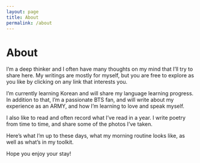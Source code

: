 ```yaml
---
layout: page
title: About
permalink: /about
---
```


# About

I’m a deep thinker and I often have many thoughts on my mind that I’ll try to share here. My writings are mostly for myself, but you are free to explore as you like by clicking on any link that interests you.

I’m currently learning Korean and will share my language learning progress. In addition to that, I’m a passionate BTS fan, and will write about my experience as an ARMY, and how I’m learning to love and speak myself.

I also like to read and often record what I’ve read in a year. I write poetry from time to time, and share some of the photos I’ve taken.

Here’s what I’m up to these days, what my morning routine looks like, as well as what’s in my toolkit.

Hope you enjoy your stay!
